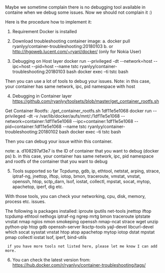Maybe we sometime complain there is no debugging tool available in containe when we debug some issues. Now we should not complain it :)

Here is the procedure how to implement it:

1.	Requirement
Docker is installed
 
2.	Download troubleshooting container image:
a.	docker pull ryanlyy/container-troubleshooting:20180103
b.	or http://ihgpweb.lucent.com/~ryanl/docker/ (only for Nokia User)
 
3.	Debugging on Host layer
docker run --privileged -dt --network=host --ipc=host --pid=host --name tstc ryanlyy/container-troubleshooting:20180103 bash
docker exec –ti tstc bash
 
Then you can use a lot of tools to debug your issues.
Note: in this case, your container has same network, ipc, pid namespace with host 
 
4.	Debugging in Container layer
https://github.com/ryanlyy/toolsets/blob/master/get_container_rootfs.sh

Get Container Rootfs: ./get_container_rootfs.sh 1df11e5e1068
docker run --privileged -dt -v /var/lib/docker/aufs/mnt/<container-rootfs>:/1df11e5e1068 --network=container:1df11e5e1068 --ipc=container:1df11e5e1068 --pid=container:1df11e5e1068 --name tstc ryanlyy/container-troubleshooting:20180102 bash
docker exec –ti tstc bash

Then you can debug your issue within this container.
 
note: 
a.	d108297af3e7 is the ID of container that you want to debug (docker ps)
b.	in this case, your container has same network, ipc, pid namespace and rootfs of the container that you want to debug
 
5.	Tools supported so far
Tcpdump, gdb, ip, ethtool, netstat, arping, strace, iptraf-ng, jnettop, iftop, iotop, bmon, traceroute, vmstat, vnstat, openssh, htop, sctp_darn, lsof, iostat, collectl, mpstat, socat, mytop, apachetop, iperf, dig etc.
 
With those tools, you can check your networking, cpu, disk, memory, process etc. issues.
 
The following is packages installed:
iproute iputils net-tools jnettop iftop tcpdump ethtool nethogs
iptraf-ng ngrep mrtg bmon traceroute iptstate  vnstat nmap ngios
nmon smokeping openssh nmap-ncat strace wget unzip python-pip
htop gdb openssh-server lksctp-tools yajl-devel libcurl-devel
which socat sysstat vnstat htop atop apachetop mytop iotop dstat 
mpstat pmap collectl iostat lsof, iperf, bind-utils
 
     if you have more tools not listed here, please let me know I can add more.
 
6.	You can check the latest version from: 
https://hub.docker.com/r/ryanlyy/container-troubleshooting/tags/
